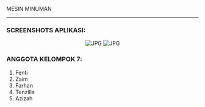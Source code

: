 <h  align='center'> MESIN MINUMAN </h>

___

### SCREENSHOTS APLIKASI:

<p align="center">
<img src="https://blogger.googleusercontent.com/img/a/AVvXsEjBfojsnaYNgT7VDMCIQLsjVK6kuXDE0d98DC_Z8ZnNBlVajNsx6r5qCtJymGVdJVOe3o_FkM5vOhUXSaoz93FK4OzRCvrZ4WZiEOTroG648cIpSmELkserc9H_C_Dqp3sTPVeKMx3VWXzWAFa25hmMZ9CK2PnJIniTynSog5TbJn_l6Vkh9YjeHA=s701" alt="JPG"/>
<img src="https://blogger.googleusercontent.com/img/a/AVvXsEjBfojsnaYNgT7VDMCIQLsjVK6kuXDE0d98DC_Z8ZnNBlVajNsx6r5qCtJymGVdJVOe3o_FkM5vOhUXSaoz93FK4OzRCvrZ4WZiEOTroG648cIpSmELkserc9H_C_Dqp3sTPVeKMx3VWXzWAFa25hmMZ9CK2PnJIniTynSog5TbJn_l6Vkh9YjeHA=s701" alt="JPG"/>
</p>

### ANGGOTA KELOMPOK 7:

1. Fenti 
2. Zaim 
3. Farhan 
4. Tenzilla
5. Azizah
